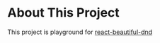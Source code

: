 # About This Project

This project is playground for [react-beautiful-dnd](https://github.com/atlassian/react-beautiful-dnd/blob/master/docs/about/installation.md)
